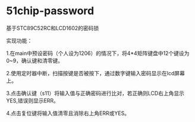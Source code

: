 # 51chip-password
基于STC89C52RC和LCD1602的密码锁

实现功能：

1.在main中预设密码（个人设为1206）的情况下，将4*4矩阵键盘中12个键设为0~9，确认键和清零键。
         
2.使用定时器中断，扫描按键是否被按下，通过数字键输入密码显示在lcd屏幕上。
         
3.点击确认键（s11）将输入值与正确密码进行比对，若正确则LCD右上角显示YES,错误则显示ERR。
         
4.点击复位键将输入值清零且消除右上角ERR或YES。
